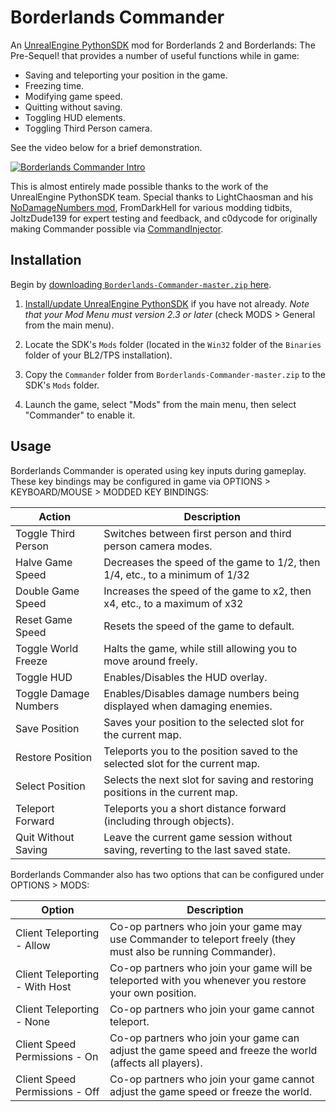 # Borderlands Commander
An [UnrealEngine PythonSDK](https://github.com/bl-sdk/PythonSDK) mod for Borderlands 2 and Borderlands: The Pre-Sequel! that provides a number of useful functions while in game:
* Saving and teleporting your position in the game.
* Freezing time.
* Modifying game speed.
* Quitting without saving.
* Toggling HUD elements.
* Toggling Third Person camera.

See the video below for a brief demonstration.

[![Borderlands Commander Intro](https://i.imgur.com/ZY1nw1z.jpg)](https://youtu.be/ftfeGFUteWI)

This is almost entirely made possible thanks to the work of the UnrealEngine PythonSDK team. Special thanks to LightChaosman and his [NoDamageNumbers mod](https://github.com/BLCM/BLCMods/blob/master/Borderlands%202%20mods/LightChaosman/NoDamageNumbers.txt), FromDarkHell for various modding tidbits, JoltzDude139 for expert testing and feedback, and c0dycode for originally making Commander possible via [CommandInjector](https://github.com/c0dycode/BL-CommandInjector).

## Installation

Begin by [downloading `Borderlands-Commander-master.zip` here](https://github.com/mopioid/Borderlands-Commander/archive/master.zip).

1. [Install/update UnrealEngine PythonSDK](https://github.com/bl-sdk/PythonSDK#installation) if you have not already. *Note that your Mod Menu must version 2.3 or later* (check MODS > General from the main menu).

2. Locate the SDK's `Mods` folder (located in the `Win32` folder of the `Binaries` folder of your BL2/TPS installation).

3. Copy the `Commander` folder from `Borderlands-Commander-master.zip` to the SDK's `Mods` folder.

4. Launch the game, select "Mods" from the main menu, then select "Commander" to enable it.

## Usage

Borderlands Commander is operated using key inputs during gameplay. These key bindings may be configured in game via OPTIONS > KEYBOARD/MOUSE > MODDED KEY BINDINGS:

| Action                | Description                                                                       |
|-----------------------|-----------------------------------------------------------------------------------|
| Toggle Third Person   | Switches between first person and third person camera modes.                      |
| Halve Game Speed      | Decreases the speed of the game to 1/2, then 1/4, etc., to a minimum of 1/32      |
| Double Game Speed     | Increases the speed of the game to x2, then x4, etc., to a maximum of x32         |
| Reset Game Speed      | Resets the speed of the game to default.                                          |
| Toggle World Freeze   | Halts the game, while still allowing you to move around freely.                   |
| Toggle HUD            | Enables/Disables the HUD overlay.                                                 |
| Toggle Damage Numbers | Enables/Disables damage numbers being displayed when damaging enemies.            |
| Save Position         | Saves your position to the selected slot for the current map.                     |
| Restore Position      | Teleports you to the position saved to the selected slot for the current map.     |
| Select Position       | Selects the next slot for saving and restoring positions in the current map.      |
| Teleport Forward      | Teleports you a short distance forward (including through objects).               |
| Quit Without Saving   | Leave the current game session without saving, reverting to the last saved state. |

Borderlands Commander also has two options that can be configured under OPTIONS > MODS:

| Option                         | Description                                                                                                   |
|--------------------------------|---------------------------------------------------------------------------------------------------------------|
| Client Teleporting - Allow     | Co-op partners who join your game may use Commander to teleport freely (they must also be running Commander). |
| Client Teleporting - With Host | Co-op partners who join your game will be teleported with you whenever you restore your own position.         |
| Client Teleporting - None      | Co-op partners who join your game cannot teleport.                                                            |
| Client Speed Permissions - On  | Co-op partners who join your game can adjust the game speed and freeze the world (affects all players).       |
| Client Speed Permissions - Off | Co-op partners who join your game cannot adjust the game speed or freeze the world.                           |

